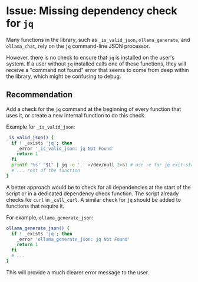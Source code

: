# Issue: Missing dependency check for `jq`

Many functions in the library, such as `_is_valid_json`, `ollama_generate`, and `ollama_chat`, rely on the `jq` command-line JSON processor.

However, there is no check to ensure that `jq` is installed on the user's system. If a user without `jq` installed calls one of these functions, they will receive a "command not found" error that seems to come from deep within the library, which might be confusing to debug.

## Recommendation

Add a check for the `jq` command at the beginning of every function that uses it, or create a new internal function to do this check.

Example for `_is_valid_json`:
```bash
_is_valid_json() {
  if ! _exists 'jq'; then
    _error '_is_valid_json: jq Not Found'
    return 1
  fi
  printf '%s' "$1" | jq -e '.' >/dev/null 2>&1 # use -e for jq exit-status mode
  # ... rest of the function
}
```

A better approach would be to check for all dependencies at the start of the script or in a dedicated dependency check function. The script already checks for `curl` in `_call_curl`. A similar check for `jq` should be added to functions that require it.

For example, `ollama_generate_json`:
```bash
ollama_generate_json() {
  if ! _exists 'jq'; then
    _error 'ollama_generate_json: jq Not Found'
    return 1
  fi
  # ...
}
```

This will provide a much clearer error message to the user.
